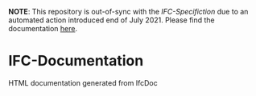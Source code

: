 **NOTE**: This repository is out-of-sync with the *IFC-Specifiction*  due to an automated action introduced end of July 2021. 
Please find the documentation [here](https://github.com/bSI-InfraRoom/IFC-Specification/actions/workflows/documentation.yml).

# IFC-Documentation
HTML documentation generated from IfcDoc

